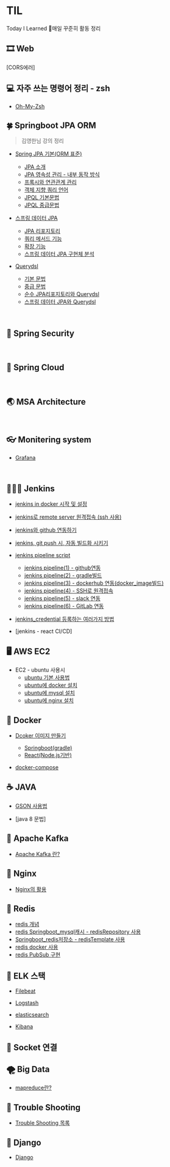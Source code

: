 # TIL
Today I Learned 💪매일 꾸준히 활동 정리



## 🎞 Web

[CORS에러]


## 💻 자주 쓰는 명령어 정리 - zsh

  * [Oh-My-Zsh](https://github.com/heesootory/TIL/blob/main/Zsh/1_01.%EC%9E%90%EC%A3%BC%20%EC%93%B0%EB%8A%94%20%EB%AA%85%EB%A0%B9%EC%96%B4%20%EC%A0%95%EB%A6%AC.md)


## 🍀  Springboot JPA ORM

> 김영한님 강의 정리

  * [Spring JPA 기본(ORM 표준)](https://github.com/heesootory/TIL/tree/main/Spring/ORM%20%ED%91%9C%EC%A4%80%20JPA%20-%20%EA%B8%B0%EB%B3%B8)
     - [JPA 소개](https://github.com/heesootory/TIL/blob/main/JPA/00_00.JPA%20%EC%86%8C%EA%B0%9C.md)
     - [JPA 영속성 관리 - 내부 동작 방식](https://github.com/heesootory/TIL/blob/main/JPA/00_02.%20%EC%98%81%EC%86%8D%EC%84%B1%20%EA%B4%80%EB%A6%AC%20-%20%EB%82%B4%EB%B6%80%20%EB%8F%99%EC%9E%91%20%EB%B0%A9%EC%8B%9D.md)
     - [프록시와 연관관계 관리](https://github.com/heesootory/TIL/blob/main/Spring/ORM%20%ED%91%9C%EC%A4%80%20JPA%20-%20%EA%B8%B0%EB%B3%B8/00_03.%20%ED%94%84%EB%A1%9D%EC%8B%9C%EC%99%80%20%EC%97%B0%EA%B4%80%EA%B4%80%EA%B3%84%20%EA%B4%80%EB%A6%AC.md)
     - [객체 지향 쿼리 언어](https://github.com/heesootory/TIL/blob/main/Spring/ORM%20%ED%91%9C%EC%A4%80%20JPA%20-%20%EA%B8%B0%EB%B3%B8/00_04.%20%EA%B0%9D%EC%B2%B4%20%EC%A7%80%ED%96%A5%20%EC%BF%BC%EB%A6%AC%20%EC%96%B8%EC%96%B4.md)
     - [JPQL 기본문법](https://github.com/heesootory/TIL/blob/main/Spring/ORM%20%ED%91%9C%EC%A4%80%20JPA%20-%20%EA%B8%B0%EB%B3%B8/00_05.%20JPQL%20-%20%EA%B8%B0%EB%B3%B8%20%EB%AC%B8%EB%B2%95.md)
     - [JPQL 중급문법](https://github.com/heesootory/TIL/blob/main/Spring/ORM%20%ED%91%9C%EC%A4%80%20JPA%20-%20%EA%B8%B0%EB%B3%B8/00_06.%20JPQL%20-%20%EC%A4%91%EA%B8%89%20%EB%AC%B8%EB%B2%95.md)

  * [스프링 데이터 JPA](https://github.com/heesootory/TIL/tree/main/Spring/%EC%8A%A4%ED%94%84%EB%A7%81%20%EB%8D%B0%EC%9D%B4%ED%84%B0%20JPA)
     - [JPA 리포지토리](https://github.com/heesootory/TIL/blob/main/Spring/%EC%8A%A4%ED%94%84%EB%A7%81%20%EB%8D%B0%EC%9D%B4%ED%84%B0%20JPA/04_00.JPA%20%EB%A0%88%ED%8F%AC%EC%A7%80%ED%86%A0%EB%A6%AC.md)
     - [쿼리 메서드 기능](https://github.com/heesootory/TIL/blob/main/Spring/%EC%8A%A4%ED%94%84%EB%A7%81%20%EB%8D%B0%EC%9D%B4%ED%84%B0%20JPA/04_01.%EC%BF%BC%EB%A6%AC%20%EB%A9%94%EC%84%9C%EB%93%9C%20%EA%B8%B0%EB%8A%A5.md)
     - [확장 기능](https://github.com/heesootory/TIL/blob/main/Spring/%EC%8A%A4%ED%94%84%EB%A7%81%20%EB%8D%B0%EC%9D%B4%ED%84%B0%20JPA/04_02.%ED%99%95%EC%9E%A5%20%EA%B8%B0%EB%8A%A5.md)
     - [스프링 데이터 JPA 구현체 분석](https://github.com/heesootory/TIL/blob/main/Spring/%EC%8A%A4%ED%94%84%EB%A7%81%20%EB%8D%B0%EC%9D%B4%ED%84%B0%20JPA/04_03.%EC%8A%A4%ED%94%84%EB%A7%81%20%EB%8D%B0%EC%9D%B4%ED%84%B0%20JPA%20%EA%B5%AC%ED%98%84%EC%B2%B4%20%EB%B6%84%EC%84%9D.md)
     
 * [Querydsl](https://github.com/heesootory/TIL/tree/main/Spring/Querydsl)
     - [기본 문법](https://github.com/heesootory/TIL/blob/main/Spring/Querydsl/05_00.%20%EA%B8%B0%EB%B3%B8%20%EB%AC%B8%EB%B2%95.md)
     - [중급 문법](https://github.com/heesootory/TIL/blob/main/Spring/Querydsl/05_01.%20%EC%A4%91%EA%B8%89%20%EB%AC%B8%EB%B2%95.md)
     - [순수 JPA리포지토리와 Querydsl](https://github.com/heesootory/TIL/blob/main/Spring/Querydsl/05_02.%20%EC%88%9C%EC%88%98%20JPA%EB%A6%AC%ED%8F%AC%EC%A7%80%ED%86%A0%EB%A6%AC%EC%99%80%20Querydsl.md)
     - [스프링 데이터 JPA와 Querydsl](https://github.com/heesootory/TIL/blob/main/Spring/Querydsl/05_03.%20%EC%8A%A4%ED%94%84%EB%A7%81%20%EB%8D%B0%EC%9D%B4%ED%84%B0%20JPA%EC%99%80%20Querydsl.md)
     

<br>

## 🎍 Spring Security
     
 
 
 

<br>

## 🌳 Spring Cloud







<br>

## 🌏 MSA Architecture



<br>

## 👓 Monitering system

   * [Grafana]()

<br>

## 💁🏻‍♂️  Jenkins

   * [jenkins in docker 시작 및 설정](https://github.com/heesootory/TIL/blob/main/Jenkins/00_00.jenkins%20%EC%8B%9C%EC%9E%91%ED%95%98%EA%B8%B0.md)

   * [jenkins로 remote server 원격접속 (ssh 사용)](https://github.com/heesootory/TIL/blob/main/Jenkins/00_01.jenkins%EB%A1%9C%20remote%20serve%EC%9B%90%EA%B2%A9%EC%A0%91%EC%86%8D(ssh).md)
  
   * [jenkins와 github 연동하기](https://github.com/heesootory/TIL/blob/main/Jenkins/00_02.jenkins%EC%97%90%20github%20%EC%97%B0%EB%8F%99.md)
  
   * [jenkins, git push 시, 자동 빌드화 시키기](https://github.com/heesootory/TIL/blob/main/Jenkins/00_03.jenkins_github%20push%20%EC%9E%90%EB%8F%99%20%EB%B9%8C%EB%93%9C%ED%99%94.md)
   * [jenkins pipeline script ](https://github.com/heesootory/TIL/blob/main/Jenkins/01_00.jenkins%20pipeline(1)%20-%20github%EC%97%B0%EB%8F%99.md)
      - [jenkins pipeline(1) - github연동](https://github.com/heesootory/TIL/blob/main/Jenkins/01_00.jenkins%20pipeline(1)%20-%20github%EC%97%B0%EB%8F%99.md)
      - [jenkins pipeline(2) - gradle빌드](https://github.com/heesootory/TIL/blob/main/Jenkins/01_01.jenkins%20pipeline(2)%20-%20gradle%EB%B9%8C%EB%93%9C.md)
      - [jenkins pipeline(3) - dockerhub 연동(docker_image빌드)](https://github.com/heesootory/TIL/blob/main/Jenkins/01_02.jenkins%20pipeline(3)%20-%20docker_image_dockerhub.md)
      - [jenkins pipeline(4) - SSH로 원격접속](https://github.com/heesootory/TIL/blob/main/Jenkins/01_03.jenkins%20pipeline(4)%20-%20SSH%EB%A1%9C%20%EC%9B%90%EA%B2%A9%EC%A0%91%EC%86%8D.md)
      - [jenkins pipeline(5) - slack 연동](https://github.com/heesootory/TIL/blob/main/Jenkins/01_04.jenkins%20pipeline(5)%20-%20slack%20%EC%97%B0%EB%8F%99.md)
      - [jenkins pipeline(6) - GitLab 연동](https://github.com/heesootory/TIL/blob/main/Jenkins/01_05.jenkins%20pipeline(6)%20-%20GitLab%20%EC%97%B0%EB%8F%99.md)
      
   * [jenkins_credential 등록하는 여러가지 방법](https://github.com/heesootory/TIL/blob/main/Jenkins/02_00.jenkins_credential%20%EB%93%B1%EB%A1%9D%ED%95%98%EB%8A%94%20%EC%97%AC%EB%9F%AC%EA%B0%80%EC%A7%80%20%EB%B0%A9%EB%B2%95.md) 
   * [jenkins - react CI/CD]
  
## 🖥 AWS EC2

  * EC2 - ubuntu 사용시
      - [ubuntu 기본 사용법](https://github.com/heesootory/TIL/blob/main/AWS(Amazon_Web_Service)/03_00.ubuntu%20%EA%B8%B0%EB%B3%B8%20%EC%82%AC%EC%9A%A9%EB%B2%95.md)
      - [ubuntu에 docker 설치](https://github.com/heesootory/TIL/blob/main/AWS(Amazon_Web_Service)/03_02.ubuntu-%20docker%EC%84%A4%EC%B9%98.md)
      - [ubuntu에 mysql 설치](https://github.com/heesootory/TIL/blob/main/AWS(Amazon_Web_Service)/03_01.ubuntu%20-%20mysql%20%EC%84%A4%EC%B9%98.md)
      - [ubuntu에 nginx 설치](https://github.com/heesootory/TIL/blob/main/AWS(Amazon_Web_Service)/03_03.ubuntu-%20nginx%20%EC%84%A4%EC%B9%98.md)


## 🐳 Docker

  * [Dcoker 이미지 만들기](https://github.com/heesootory/TIL/tree/main/Dockerr/Docker%20image%20%EB%A7%8C%EB%93%A4%EA%B8%B0)
     - [Springboot(gradle)](https://github.com/heesootory/TIL/blob/main/Dockerr/Docker%20image%20%EB%A7%8C%EB%93%A4%EA%B8%B0/Springboot%20image(gradle).md)
     - [React(Node.js기반)]()
  
  * [docker-compose]()

## ☕️  JAVA 

  * [GSON 사용법](https://github.com/heesootory/TIL/blob/main/java_language/01_12.GSON.md)
 
  * [java 8 문법]
 
## 🧬 Apache Kafka

  * [Apache Kafka 란?]()


## 🧶 Nginx

  * [Nginx의 활용]()

## 🦩 Redis

  * [redis 개념](https://github.com/heesootory/TIL/blob/main/Redis/00_00.Redis%EB%9E%80.md)
  * [redis Springboot_mysql캐시 - redisRepository 사용](https://github.com/heesootory/TIL/blob/main/Redis/00_01.Springboot_mysql%20%EC%BA%90%EC%8B%9C-%20redisRepository%EA%B5%AC%ED%98%84.md)
  * [Springboot_redis저장소 - redisTemplate 사용](https://github.com/heesootory/TIL/blob/main/Redis/00_02.Springboot_redis%EC%A0%80%EC%9E%A5%EC%86%8C%20-%20redisTemplate%EA%B5%AC%ED%98%84.md)
  * [redis docker 사용](https://github.com/heesootory/TIL/blob/main/Redis/00_03.redis-docker%20%EC%82%AC%EC%9A%A9.md)
  * [redis PubSub 구현](https://github.com/heesootory/TIL/blob/main/Redis/00_04.redis_PubSub%20%EA%B5%AC%ED%98%84.md)


## 🎡 ELK 스택

  * [Filebeat]()

  * [Logstash]()

  * [elasticsearch]()

  * [Kibana]()


## 🍹 Socket 연결


## 🌪️ Big Data
  
  * [mapreduce란?]()


## 🔫 Trouble Shooting

  * [Trouble Shooting 목록](https://github.com/heesootory/TIL/tree/main/Trouble_Shooting)
     


## 🦚 Django
  
  * [Django](https://github.com/heesootory/TIL/tree/main/Django_Framework)
